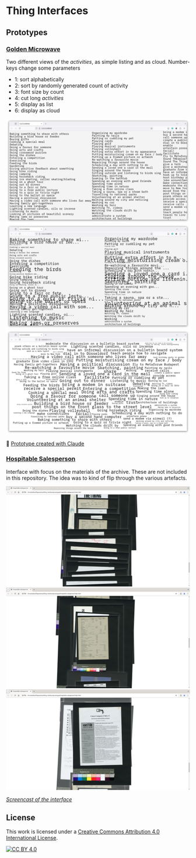 # Thing Interfaces

## Prototypes
### [Golden Microwave](https://thgie.github.io/thing-interfaces/prototypes/golden-microwave/)

Two different views of the _activities_, as simple listing and as cloud. Number-keys change some parameters

- 1: sort alphabetically
- 2: sort by randomly generated count of activity
- 3: font size by count
- 4: cut long _activities_
- 5: display as list
- 6: display as cloud

![](assets/screenshots/golden-microwave-001.png)
![](assets/screenshots/golden-microwave-002.png)
![](assets/screenshots/golden-microwave-003.png)

🔗 [Prototype created with Claude](https://thgie.github.io/thing-interfaces/prototypes/golden-microwave-claude.html)


### [Hospitable Salesperson](https://thgie.github.io/thing-interfaces/prototypes/hospitable-salesperson/)

Interface with focus on the materials of the archive. These are not included in this repository. The idea was to kind of flip through the various artefacts.

![](assets/screenshots/hospitable-salesperson-001.png)
![](assets/screenshots/hospitable-salesperson-002.png)
![](assets/screenshots/hospitable-salesperson-003.png)

*[Screencast of the interface](assets/screencasts/hospitable-salesperson.webm)*

## License
This work is licensed under a
[Creative Commons Attribution 4.0 International License][cc-by].

[![CC BY 4.0][cc-by-image]][cc-by]

[cc-by]: http://creativecommons.org/licenses/by/4.0/
[cc-by-image]: https://i.creativecommons.org/l/by/4.0/88x31.png
